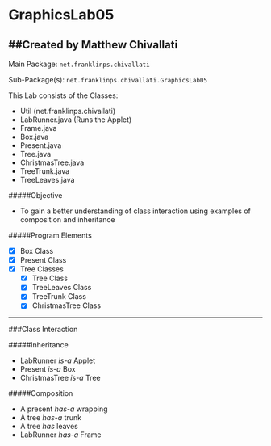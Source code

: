 GraphicsLab05
================================
##Created by Matthew Chivallati
--------------------------------

Main Package:
    `net.franklinps.chivallati`
    
Sub-Package(s):
    `net.franklinps.chivallati.GraphicsLab05`

This Lab consists of the Classes:
- Util (net.franklinps.chivallati)
- LabRunner.java (Runs the Applet)
- Frame.java
- Box.java
- Present.java
- Tree.java
- ChristmasTree.java
- TreeTrunk.java
- TreeLeaves.java

#####Objective
- To gain a better understanding of class interaction using examples of composition and inheritance

#####Program Elements
- [x] Box Class
- [x] Present Class
- [x] Tree Classes
    - [x] Tree Class
    - [x] TreeLeaves Class
    - [x] TreeTrunk Class
    - [x] ChristmasTree Class

--------------------------------

###Class Interaction

#####Inheritance
- LabRunner *is-a* Applet
- Present *is-a* Box
- ChristmasTree *is-a* Tree

#####Composition
- A present *has-a* wrapping
- A tree *has-a* trunk
- A tree *has* leaves
- LabRunner *has-a* Frame
